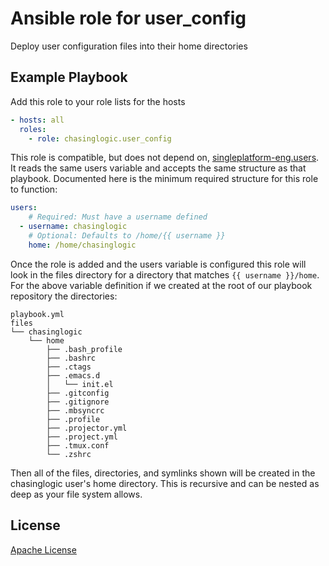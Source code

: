 Ansible role for user_config
==================================

Deploy user configuration files into their home directories

Example Playbook
----------------

Add this role to your role lists for the hosts 

```yaml
- hosts: all
  roles:
    - role: chasinglogic.user_config
```

This role is compatible, but does not depend on,
[singleplatform-eng.users](https://galaxy.ansible.com/singleplatform-eng/users). It
reads the same users variable and accepts the same structure as that
playbook. Documented here is the minimum required structure for this role to function:

```yaml
users:
    # Required: Must have a username defined
  - username: chasinglogic
    # Optional: Defaults to /home/{{ username }}
    home: /home/chasinglogic
```

Once the role is added and the users variable is configured this role
will look in the files directory for a directory that matches `{{
username }}/home`. For the above variable definition if we created at
the root of our playbook repository the directories:

```text
playbook.yml
files
└── chasinglogic
    └── home
        ├── .bash_profile
        ├── .bashrc
        ├── .ctags
        ├── .emacs.d
        │   └── init.el
        ├── .gitconfig
        ├── .gitignore
        ├── .mbsyncrc
        ├── .profile
        ├── .projector.yml
        ├── .project.yml
        ├── .tmux.conf
        └── .zshrc
```

Then all of the files, directories, and symlinks shown will be created
in the chasinglogic user's home directory. This is recursive and can
be nested as deep as your file system allows.

License
-------

[Apache License](LICENSE)

